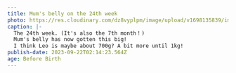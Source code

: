 ```yaml
---
title: Mum's belly on the 24th week
photo: https://res.cloudinary.com/dz8vyplpm/image/upload/v1698135839/img_7675_melmij.jpg
caption: |-
  The 24th week. (It's also the 7th month！)
  Mum's belly has now gotten this big!
  I think Leo is maybe about 700g? A bit more until 1kg!
publish-date: 2023-09-22T02:14:23.564Z
age: Before Birth
---
```

